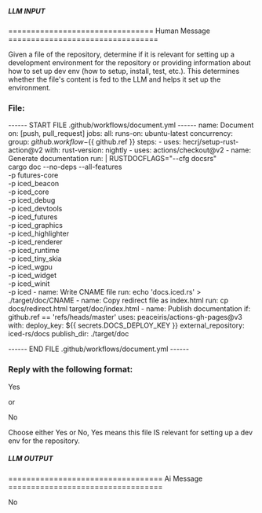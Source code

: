##### LLM INPUT #####
================================ Human Message =================================

Given a file of the repository, determine if it is relevant for setting up a development environment for the repository or providing information about how to set up dev env (how to setup, install, test, etc.). This determines whether the file's content is fed to the LLM and helps it set up the environment.

### File:
------ START FILE .github/workflows/document.yml ------
name: Document
on: [push, pull_request]
jobs:
  all:
    runs-on: ubuntu-latest
    concurrency:
      group: ${{ github.workflow }}-${{ github.ref }}
    steps:
    - uses: hecrj/setup-rust-action@v2
      with:
        rust-version: nightly
    - uses: actions/checkout@v2
    - name: Generate documentation
      run: |
        RUSTDOCFLAGS="--cfg docsrs" \
          cargo doc --no-deps --all-features \
          -p futures-core \
          -p iced_beacon \
          -p iced_core \
          -p iced_debug \
          -p iced_devtools \
          -p iced_futures \
          -p iced_graphics \
          -p iced_highlighter \
          -p iced_renderer \
          -p iced_runtime \
          -p iced_tiny_skia \
          -p iced_wgpu \
          -p iced_widget \
          -p iced_winit \
          -p iced
    - name: Write CNAME file
      run: echo 'docs.iced.rs' > ./target/doc/CNAME
    - name: Copy redirect file as index.html
      run: cp docs/redirect.html target/doc/index.html
    - name: Publish documentation
      if: github.ref == 'refs/heads/master'
      uses: peaceiris/actions-gh-pages@v3
      with:
        deploy_key: ${{ secrets.DOCS_DEPLOY_KEY }}
        external_repository: iced-rs/docs
        publish_dir: ./target/doc

------ END FILE .github/workflows/document.yml ------

### Reply with the following format:

<rel>Yes</rel>

or

<rel>No</rel>

Choose either Yes or No, Yes means this file IS relevant for setting up a dev env for the repository.

##### LLM OUTPUT #####
================================== Ai Message ==================================

<rel>No</rel>